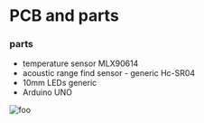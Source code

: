 # PCB and parts


### parts
- temperature sensor MLX90614
- acoustic range find sensor - generic Hc-SR04
- 10mm LEDs generic
- Arduino UNO

![foo](https://github.com/helpfulengineering/project-temperature-detection/tree/master/hardware/PCB/pics/3d_print.PNG)
